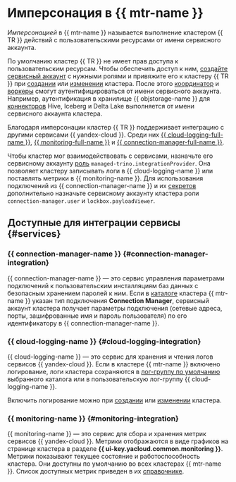 # Имперсонация в {{ mtr-name }}

_Имперсонацией_ в {{ mtr-name }} называется выполнение кластером {{ TR }} действий с пользовательскими ресурсами от имени сервисного аккаунта.

По умолчанию кластер {{ TR }} не имеет прав доступа к пользовательским ресурсам. Чтобы обеспечить доступ к ним, [создайте сервисный аккаунт](../../iam/operations/sa/create.md#create-sa) с нужными ролями и привяжите его к кластеру {{ TR }} при [создании](../operations/cluster-create.md#create-cluster) или [изменении](../operations/cluster-update.md) кластера. После этого [координатор](index.md#coordinator) и [воркеры](index.md#workers) смогут аутентифицироваться от имени сервисного аккаунта. Например, аутентификация в хранилище {{ objstorage-name }} для [коннекторов](index.md#connector) Hive, Iceberg и Delta Lake выполняется от имени сервисного аккаунта кластера.

Благодаря имперсонации кластер {{ TR }} поддерживает интеграцию с другими сервисами {{ yandex-cloud }}. Среди них [{{ cloud-logging-full-name }}](../../logging/index.yaml), [{{ monitoring-full-name }}](../../monitoring/concepts/index.md) и [{{ connection-manager-full-name }}](../../metadata-hub/concepts/connection-manager.md).

Чтобы кластер мог взаимодействовать с сервисами, назначьте его сервисному аккаунту [роль](../security.md#managed-trino-integrationProvider) `managed-trino.integrationProvider`. Она позволяет кластеру записывать логи в {{ cloud-logging-name }} или поставлять метрики в {{ monitoring-name }}. Для использования подключений из {{ connection-manager-name }} и их [секретов](../../metadata-hub/concepts/secret.md) дополнительно назначьте сервисному аккаунту кластера роли `connection-manager.user` и `lockbox.payloadViewer`.

## Доступные для интеграции сервисы {#services}

### {{ connection-manager-name }} {#connection-manager-integration}

{{ connection-manager-name }} — это сервис управления параметрами подключений к пользовательским инсталляциям баз данных с безопасным хранением паролей к ним. Если в [каталоге](index.md#catalog) кластера {{ mtr-name }} указан тип подключения **Connection Manager**, сервисный аккаунт кластера получает параметры подключения (сетевые адреса, порты, зашифрованные имя и пароль пользователя) по его идентификатору в {{ connection-manager-name }}.

### {{ cloud-logging-name }} {#cloud-logging-integration}

{{ cloud-logging-name }} — это сервис для хранения и чтения логов сервисов {{ yandex-cloud }}. Если в кластере {{ mtr-name }} включено логирование, логи кластера сохраняются в [лог-группу по умолчанию](../../logging/concepts/log-group.md) выбранного каталога или в пользовательскую лог-группу {{ cloud-logging-name }}.

Включить логирование можно при [создании](../operations/cluster-create.md) или [изменении](../operations/cluster-update.md) кластера.

### {{ monitoring-name }} {#monitoring-integration}

{{ monitoring-name }} — это сервис для сбора и хранения метрик сервисов {{ yandex-cloud }}. Метрики отображаются в виде графиков на странице кластера в разделе **{{ ui-key.yacloud.common.monitoring }}**. Метрики показывают текущее состояние и работоспособность кластера. Они доступны по умолчанию во всех кластерах {{ mtr-name }}. Список доступных метрик приведен в их [справочнике](../metrics.md).
